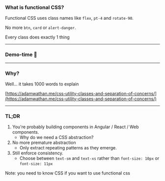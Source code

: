 ### What is functional CSS?

Functional CSS uses class names like `flex`, `pt-4` and `rotate-90`.

No more `btn`, `card` or `alert-danger`.

<!-- .element class="fragment" -->

Every class does exactly 1 thing

<!-- .element class="fragment" -->

---

<!-- .slide: class="is-lab" -->

### Demo-time 💨

---


### Why?

Well... it takes 1000 words to explain

[https://adamwathan.me/css-utility-classes-and-separation-of-concerns/](https://adamwathan.me/css-utility-classes-and-separation-of-concerns/) <!-- .element target="_blank" -->

---

### TL;DR

1. You're probably building components in Angular / React / Web components. 
    - Why do we need a CSS abstraction?
1. <!-- .element class="fragment" --> No more premature abstraction
    - Only extract repeating patterns as they emerge.
1. <!-- .element class="fragment" --> Still enforce consistency.
    - Choose between `text-sm` and `text-xs` rather than `font-size: 10px` or `font-size: 11px`


Note: you need to know CSS if you want to use functional css

<!-- .element class="fragment" -->